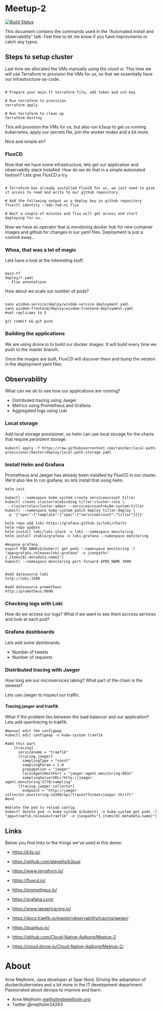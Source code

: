 # Meetup-2

[![Build Status](https://cloud.drone.io/api/badges/Cloud-Native-Aalborg/Meetup-2/status.svg)](https://cloud.drone.io/Cloud-Native-Aalborg/Meetup-2)

This document contains the commands used in the "Automated install and observability" talk. 
Feel free to let me know if you have improvments or catch any typos.



## Steps to setup cluster

Last time we allocated the VMs manually using the cloud ui. This time we will use Terraform to provision the VMs
for us, so that we essentially have our infrastructure-as-code. 

~~~Shell

# Prepare your main.tf terraform file, add token and ssh key

# Run terraform to provision
terraform apply

# Run terraform to clean up
terraform destroy

~~~

This will provision the VMs for us, but also run k3sup to get us running kubernetes, apply our secrets file, 
join the worker nodes and a bit more. 

Nice and simple eh?


### FluxCD

Now that we have some infrastructure, lets get our application and observabilty stack installed. 
How do we do that in a simple automated fashion? Lets give FluxCD a try.

~~~Shell

# Terraform has already installed FluxCD for us, we just need to give it access to read and write to our github repository. 

# Add the following output as a deploy key in github repository
fluxctl identity --k8s-fwd-ns flux

# Wait a couple of minutes and flux will get access and start deploying for us. 

~~~

Now we have an operator that is monitoring docker hub for new container images and github for changes in our yaml files. 
Deployment is just a commit away... 

### Whoa, that was a lot of magic

Lets have a look at the interesting stuff. 

~~~Shell

main.tf
deploy/*.yaml 
 - Flux annotations

~~~

How about we scale our number of pods? 

~~~Shell

nano wisdom-service/deploy/wisdom-service-deployment.yaml
nano wisdom-frontend/deploy/wisdom-frontend-deployment.yaml
#set replicaes to 5

git commit && git push

~~~

### Building the applications

We are using drone.io to build our docker images. It will build every time we push to the master branch. 

Once the images are built, FluxCD will discover them and bump the
version in the deployment yaml files. 




## Observability
What can we do to see how our applications are running? 

- Distributed tracing using Jaeger
- Metrics using Prometheus and Grafana
- Aggregated logs using Loki


### Local storage

Add local storage provisioner, so helm can use local storage for the charts that require persistent storage. 

~~~Shell
kubectl apply -f https://raw.githubusercontent.com/rancher/local-path-provisioner/master/deploy/local-path-storage.yaml
~~~

### Install Helm and Grafana

Prometheus and Jaeger has already been installed by FluxCD in our cluster. We'd also like to run grafana, so lets 
install that using helm.



~~~Shell
helm init

kubectl --namespace kube-system create serviceaccount tiller
kubectl create clusterrolebinding tiller-cluster-rule \
 --clusterrole=cluster-admin --serviceaccount=kube-system:tiller
kubectl --namespace kube-system patch deploy tiller-deploy \
 -p '{"spec":{"template":{"spec":{"serviceAccount":"tiller"}}}}' 

helm repo add loki https://grafana.github.io/loki/charts
helm repo update
helm install loki/loki-stack -n loki --namespace monitoring
helm install stable/grafana -n loki-grafana --namespace monitoring

#expose grafana
export POD_NAME=$(kubectl get pods --namespace monitoring -l "app=grafana,release=loki-grafana" -o jsonpath="{.items[0].metadata.name}")
kubectl --namespace monitoring port-forward $POD_NAME 3000


#add datasource loki
http://loki:3100

#add datasource prometheus
http://prometheus:9090
~~~

### Checking logs with Loki

How do we access our logs? What if we want to see them accross services and look at each pod?

### Grafana dashboards

Lets add some dashboards.

- Number of tweets
- Number of requests

### Distributed tracing with Jaeger

How long are our microservices taking? What part of the chain is the slowest? 

Lets use Jaeger to inspect our traffic. 


#### Tracing jaeger and traefik

What if the problem lies between the load balancer and our application? Lets add opentracing to traefik. 

~~~Shell
#manual edit the configmap
kubectl edit configmap -n kube-system traefik

#add this part
    [tracing]
      servicename = "traefik"
      [tracing.jaeger]
        samplingType = "const"
        samplingParam = 1.0
        propagation = "jaeger"
        localAgentHostPort = "jaeger-agent.monitoring:6831"
        samplingServerURL="http://jaeger-agent.monitoring:5778/sampling"
      [tracing.jaeger.collector]
        endpoint = "http://jaeger-collector.monitoring:14268/api/traces?format=jaeger.thrift"
#end

#delete the pod to reload config
kubectl delete pod -n kube-system $(kubectl -n kube-system get pods -l "app=traefik,release=traefik" -o jsonpath="{.items[0].metadata.name}")
~~~

## Links
Below you find links to the things we've used in this demo:

- https://k3s.io/

- https://github.com/alexellis/k3sup

- https://www.terraform.io/

- https://fluxcd.io/

- https://prometheus.io/

- https://grafana.com/

- https://www.jaegertracing.io/

- https://docs.traefik.io/master/observability/tracing/jaeger/

- https://quarkus.io/

- https://github.com/Cloud-Native-Aalborg/Meetup-2

- https://cloud.drone.io/Cloud-Native-Aalborg/Meetup-2/

# About
Arne Mejlholm, Java developer at Spar Nord. Driving the adoptation of docker/kubernetes and a lot more 
in the IT development department. Passionated about devops to improve and learn.

- Arne Mejlholm mejlholm@mejlholm.org
- Twitter @mejlholm34263
